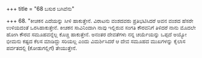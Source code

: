 +++
title = "68 ಬಸುರ ಬಗಿವೆನು"

+++
68. "ಕೀಚಕನ ಎದೆಯನ್ನು ಸೀಳಿ ಹಾಕುತ್ತೇನೆ. ವಿರಾಟನು ವಂಶದವರು ಪ್ರತಿಭಟಿಸಿದರೆ ಅವನ ವಂಶದ ಹೆಸರೇ ಉಳಿಯದಂತೆ ಒರಸಿಹಾಕುತ್ತೇನೆ. ಕೀಚಕನ ಸಾವಿನಿಂದಾಗಿ ನಾವು ಇಲ್ಲಿರುವ ಸಂಗತಿ ಕೌರವನಿಗೆ ತಿಳಿದರೆ ನಾನು ಮೊದಲೇ ಹೋಗಿ ಕೌರವ ಸಮೂಹವನ್ನೆಲ್ಲ ಕೊಚ್ಚಿ ಹಾಕುತ್ತೇನೆ. ಅನಂತರ ದೇವತೆಗಳು ನನ್ನ ಚರ್ಯೆಯನ್ನು ಒಪ್ಪದೆ ಅಯ್ಯೋ ಭೀಮನು ಕಷ್ಟದ ಕೆಲಸ ಮಾಡಿದ್ದು ಸರಿಯಲ್ಲ ಎಂದು ವಿಮರ್ಶಿಸಿದರೆ ಆ ದೇವ ಸಮೂಹದ ಮುಖಗಳನ್ನು ಕೈಲಾಸ ಪರ್ವತದಲ್ಲಿ (ಕೋಡುಗಲ್ಲಿಗೆ) ತೇಯುತ್ತೇನೆ.